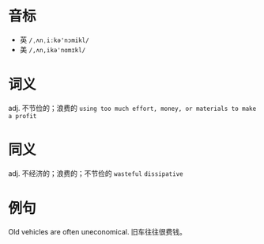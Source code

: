 # 音标

- 英 `/ˌʌnˌiːkə'nɔmikl/`
- 美 `/,ʌn,ikə'nɑmɪkl/`

# 词义

adj. 不节俭的；浪费的
`using too much effort, money, or materials to make a profit`

# 同义

adj. 不经济的；浪费的；不节俭的
`wasteful` `dissipative`

# 例句

Old vehicles are often uneconomical.
旧车往往很费钱。


